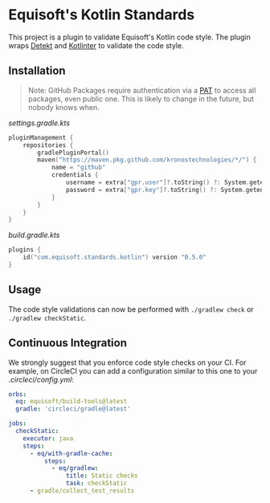 # Equisoft's Kotlin Standards

This project is a plugin to validate Equisoft's Kotlin code style. The plugin
wraps [Detekt](https://detekt.github.io/detekt/) and [Kotlinter](https://github.com/jeremymailen/kotlinter-gradle) to
validate the code style.

## Installation

> Note: GitHub Packages require authentication via a [PAT](https://github.com/settings/tokens/new?description=GPR%20read-only&scopes=read:packages) to access all packages, even public one. This is likely to change in the future, but nobody knows when.

*settings.gradle.kts*

```kotlin
pluginManagement {
    repositories {
        gradlePluginPortal()
        maven("https://maven.pkg.github.com/kronostechnologies/*/") {
            name = "github"
            credentials {
                username = extra["gpr.user"]?.toString() ?: System.getenv("GPR_USER") ?: System.getenv("GHCR_USER")
                password = extra["gpr.key"]?.toString() ?: System.getenv("GPR_TOKEN") ?: System.getenv("GHCR_TOKEN")
            }
        }
    }
}
```

*build.gradle.kts*

```kotlin
plugins {
    id("com.equisoft.standards.kotlin") version "0.5.0"
}
```

## Usage

The code style validations can now be performed with `./gradlew check` or `./gradlew checkStatic`.

## Continuous Integration

We strongly suggest that you enforce code style checks on your CI. For example, on CircleCI you can add a configuration
similar to this one to your _.circleci/config.yml_:

```yaml
orbs:
  eq: equisoft/build-tools@latest
  gradle: 'circleci/gradle@latest'

jobs:
  checkStatic:
    executor: java
    steps:
      - eq/with-gradle-cache:
          steps:
            - eq/gradlew:
                title: Static checks
                task: checkStatic
      - gradle/collect_test_results
```

